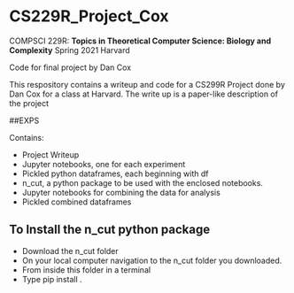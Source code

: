 # CS229R_Project_Cox

COMPSCI 229R: **Topics in Theoretical Computer Science: Biology and Complexity**
Spring 2021 Harvard

Code for final project by Dan Cox

This respository contains a writeup and code for a CS299R Project done by Dan Cox for a class at Harvard. The write up is a paper-like description of the project

##EXPS

Contains:

* Project Writeup
* Jupyter notebooks, one for each experiment
* Pickled python dataframes, each beginning with df
* n_cut, a python package to be used with the enclosed notebooks.
* Jupyter notebooks for combining the data for analysis
* Pickled combined dataframes


## To Install the n_cut python package 

* Download the n_cut folder
* On your local computer navigation to the n_cut folder you downloaded. 
* From inside this folder in a terminal
* Type pip install .
